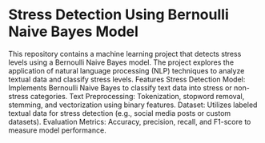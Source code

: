# Stress Detection Using Bernoulli Naive Bayes Model
This repository contains a machine learning project that detects stress levels using a Bernoulli Naive Bayes model. The project explores the application of natural language processing (NLP) techniques to analyze textual data and classify stress levels.
Features
Stress Detection Model: Implements Bernoulli Naive Bayes to classify text data into stress or non-stress categories.
Text Preprocessing: Tokenization, stopword removal, stemming, and vectorization using binary features.
Dataset: Utilizes labeled textual data for stress detection (e.g., social media posts or custom datasets).
Evaluation Metrics: Accuracy, precision, recall, and F1-score to measure model performance.
